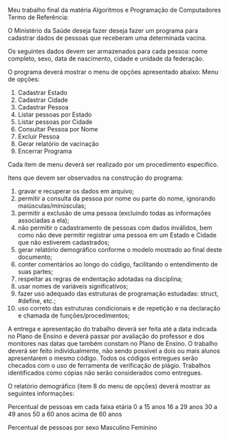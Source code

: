 Meu trabalho final da matéria Algoritmos e Programação de Computadores
Termo de Referência:

O Ministério da Saúde deseja fazer deseja fazer um programa para cadastrar dados de pessoas que receberam
uma determinada vacina.

Os seguintes dados devem ser armazenados para cada pessoa: nome completo, sexo, data de nascimento, cidade
e unidade da federação.

O programa deverá mostrar o menu de opções apresentado abaixo:
  Menu de opções:
  1) Cadastrar Estado
  2) Cadastrar Cidade
  3) Cadastrar Pessoa
  4) Listar pessoas por Estado
  5) Listar pessoas por Cidade
  6) Consultar Pessoa por Nome
  7) Excluir Pessoa
  8) Gerar relatório de vacinação
  9) Encerrar Programa
  
Cada item de menu deverá ser realizado por um procedimento específico.

Itens que devem ser observados na construção do programa:
  1) gravar e recuperar os dados em arquivo;
  2) permitir a consulta da pessoa por nome ou parte do nome, ignorando maiúsculas/minúsculas;
  3) permitir a exclusão de uma pessoa (excluindo todas as informações associadas a ela);
  4) não permitir o cadastramento de pessoas com dados inválidos, bem como não deve permitir registrar uma pessoa em um Estado e Cidade que não estiverem cadastrados;
  5) gerar relatório demográfico conforme o modelo mostrado ao final deste documento;
  6) conter comentários ao longo do código, facilitando o entendimento de suas partes;
  7) respeitar as regras de endentação adotadas na disciplina;
  8) usar nomes de variáveis significativos;
  9) fazer uso adequado das estruturas de programação estudadas: struct, #define, etc.;
  10) uso correto das estruturas condicionais e de repetição e na declaração e chamada de funções/procedimentos;

A entrega e apresentação do trabalho deverá ser feita até a data indicada no Plano de Ensino e deverá passar por
avaliação do professor e dos monitores nas datas que também constam no Plano de Ensino.
O trabalho deverá ser feito individualmente, não sendo possível a dois ou mais alunos apresentarem o mesmo código.
Todos os códigos entregues serão checados com o uso de ferramenta de verificação de plágio. Trabalhos
identificados como cópias não serão considerados como entregues.

O relatório demográfico (item 8 do menu de opções) deverá mostrar as seguintes informações:

  Percentual de pessoas em cada faixa etária
    0 a 15 anos
    16 a 29 anos
    30 a 49 anos
    50 a 60 anos
    acima de 60 anos
    
  Percentual de pessoas por sexo
    Masculino
    Feminino
